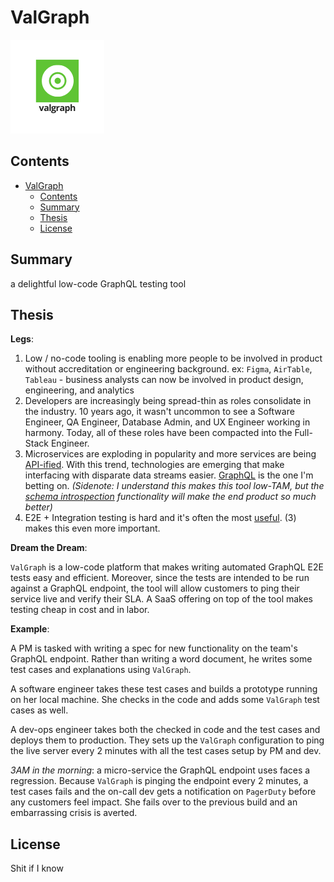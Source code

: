 # ValGraph

![ValGraph.png](ValGraph.png)

## Contents

- [ValGraph](#valgraph)
  - [Contents](#contents)
  - [Summary](#summary)
  - [Thesis](#thesis)
  - [License](#license)

<a name="summary"></a>

## Summary

a delightful low-code GraphQL testing tool

<a name="thesis"></a>

## Thesis

**Legs**:

1. Low / no-code tooling is enabling more people to be involved in product without accreditation or engineering background.
   ex: `Figma`, `AirTable`, `Tableau` - business analysts can now be involved in product design, engineering, and analytics
2. Developers are increasingly being spread-thin as roles consolidate in the industry. 10 years ago, it wasn't uncommon to see a Software Engineer, QA Engineer, Database Admin, and UX Engineer working in harmony. Today, all of these roles have been compacted into the Full-Stack Engineer.
3. Microservices are exploding in popularity and more services are being [API-ified](https://www.notboring.co/p/apis-all-the-way-down). With this trend, technologies are emerging that make interfacing with disparate data streams easier. [GraphQL](https://graphql.org/) is the one I'm betting on.
   _(Sidenote: I understand this makes this tool low-TAM, but the [schema introspection](https://graphql.org/learn/introspection/) functionality will make the end product so much better)_
4. E2E + Integration testing is hard and it's often the most [useful](https://testingjavascript.com/). (3) makes this even more important.

**Dream the Dream**:

`ValGraph` is a low-code platform that makes writing automated GraphQL E2E tests easy and efficient. Moreover, since the tests are intended to be run against a GraphQL endpoint, the tool will allow customers to ping their service live and verify their SLA. A SaaS offering on top of the tool makes testing cheap in cost and in labor.

**Example**:

A PM is tasked with writing a spec for new functionality on the team's GraphQL endpoint. Rather than writing a word document, he writes some test cases and explanations using `ValGraph`.

A software engineer takes these test cases and builds a prototype running on her local machine. She checks in the code and adds some `ValGraph` test cases as well.

A dev-ops engineer takes both the checked in code and the test cases and deploys them to production. They sets up the `ValGraph` configuration to ping the live server every 2 minutes with all the test cases setup by PM and dev.

_3AM in the morning_: a micro-service the GraphQL endpoint uses faces a regression. Because `ValGraph` is pinging the endpoint every 2 minutes, a test cases fails and the on-call dev gets a notification on `PagerDuty` before any customers feel impact. She fails over to the previous build and an embarrassing crisis is averted.

<a name="license"></a>

## License

Shit if I know
